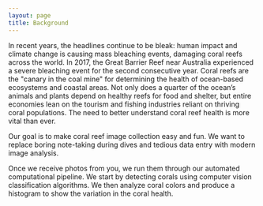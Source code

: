 ```yaml
---
layout: page
title: Background
---
```


In recent years, the headlines continue to be bleak: human impact and climate change is causing mass bleaching events, damaging coral reefs across the world. In 2017, the Great Barrier Reef near Australia experienced a severe bleaching event for the second consecutive year. Coral reefs are the "canary in the coal mine" for determining the health of ocean-based ecosystems and coastal areas. Not only does a quarter of the ocean’s animals and plants depend on healthy reefs for food and shelter, but entire economies lean on the tourism and fishing industries reliant on thriving coral populations. The need to better understand coral reef health is more vital than ever.

Our goal is to make coral reef image collection easy and fun. We want to replace boring note-taking during dives and tedious data entry with modern image analysis.

Once we receive photos from you, we run them through our automated computational pipeline. We start by detecting corals using computer vision classification algorithms. We then analyze coral colors and produce a histogram to show the variation in the coral health.